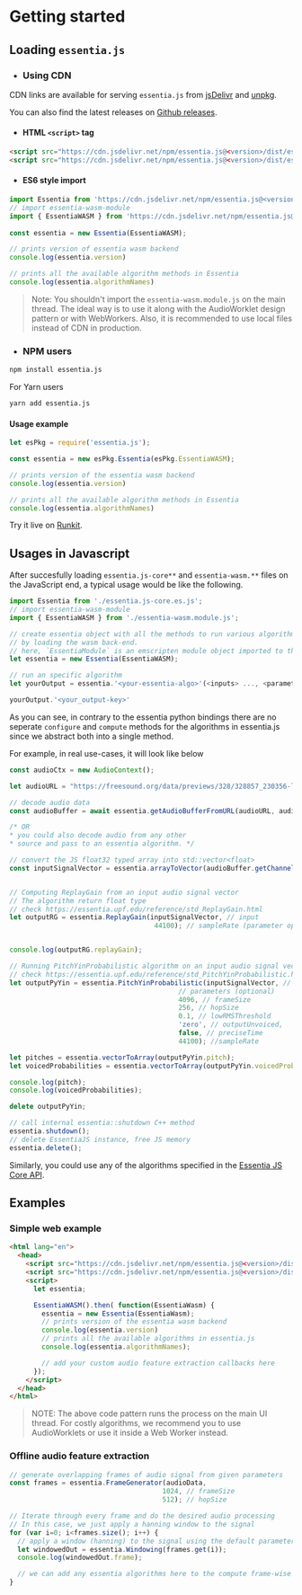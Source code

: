 # Getting started

## Loading `essentia.js`

- ### Using CDN 

CDN links are available for serving `essentia.js` from [jsDelivr](https://www.jsdelivr.com/package/npm/essentia.js) and [unpkg](https://unpkg.com/browse/essentia.js@0.1.1/). 

You can also find the latest releases on [Github releases](https://github.com/MTG/essentia.js/releases).

  
- #### HTML `<script>` tag

```html
<script src="https://cdn.jsdelivr.net/npm/essentia.js@<version>/dist/essentia-wasm.web.js"></script>
<script src="https://cdn.jsdelivr.net/npm/essentia.js@<version>/dist/essentia.js-*.js"></script>
```

- #### ES6 style import

```javascript
import Essentia from 'https://cdn.jsdelivr.net/npm/essentia.js@<version>/dist/essentia.js-core.es.js';
// import essentia-wasm-module
import { EssentiaWASM } from 'https://cdn.jsdelivr.net/npm/essentia.js@<version>/dist/essentia-wasm.module.js';
  
const essentia = new Essentia(EssentiaWASM);

// prints version of essentia wasm backend
console.log(essentia.version)

// prints all the available algorithm methods in Essentia
console.log(essentia.algorithmNames)
```

> Note: You shouldn't import the `essentia-wasm.module.js` on the main thread. The ideal way is to use it along with the AudioWorklet design pattern or with WebWorkers.
> Also, it is recommended to use local files instead of CDN in production.

- ### NPM users

```bash
npm install essentia.js
```
For Yarn users

```bash
yarn add essentia.js
```

#### Usage example

```javascript
let esPkg = require('essentia.js');

const essentia = new esPkg.Essentia(esPkg.EssentiaWASM);

// prints version of the essentia wasm backend
console.log(essentia.version)

// prints all the available algorithm methods in Essentia
console.log(essentia.algorithmNames)
```

Try it live on [Runkit](https://npm.runkit.com/essentia.js).

## Usages in Javascript

After succesfully loading `essentia.js-core**` and `essentia-wasm.**` files on the JavaScript end, a typical usage would be like the following.

```javascript
import Essentia from './essentia.js-core.es.js';
// import essentia-wasm-module
import { EssentiaWASM } from './essentia-wasm.module.js';

// create essentia object with all the methods to run various algorithms
// by loading the wasm back-end.
// here, `EssentiaModule` is an emscripten module object imported to the global namespace
let essentia = new Essentia(EssentiaWASM);

// run an specific algorithm
let yourOutput = essentia.'<your-essentia-algo>'(<inputs> ..., <parameters> (optional)...);

yourOutput.'<your_output-key>'
```

As you can see, in contrary to the essentia python bindings there are no seperate `configure` and `compute` methods for the algorithms in essentia.js since we abstract both into a single method.

For example, in real use-cases, it will look like below

```javascript
const audioCtx = new AudioContext();

let audioURL = "https://freesound.org/data/previews/328/328857_230356-lq.mp3";

// decode audio data
const audioBuffer = await essentia.getAudioBufferFromURL(audioURL, audioCtx);            

/* OR
* you could also decode audio from any other 
* source and pass to an essentia algorithm. */

// convert the JS float32 typed array into std::vector<float>
const inputSignalVector = essentia.arrayToVector(audioBuffer.getChannelData(0));


// Computing ReplayGain from an input audio signal vector
// The algorithm return float type
// check https://essentia.upf.edu/reference/std_ReplayGain.html
let outputRG = essentia.ReplayGain(inputSignalVector, // input
                                    44100); // sampleRate (parameter optional)


console.log(outputRG.replayGain);

// Running PitchYinProbabilistic algorithm on an input audio signal vector
// check https://essentia.upf.edu/reference/std_PitchYinProbabilistic.html
let outputPyYin = essentia.PitchYinProbabilistic(inputSignalVector, // input
                                          // parameters (optional)
                                          4096, // frameSize 
                                          256, // hopSize
                                          0.1, // lowRMSThreshold
                                          'zero', // outputUnvoiced,
                                          false, // preciseTime
                                          44100); //sampleRate

let pitches = essentia.vectorToArray(outputPyYin.pitch);
let voicedProbabilities = essentia.vectorToArray(outputPyYin.voicedProbabilities);

console.log(pitch);
console.log(voicedProbabilities);

delete outputPyYin;

// call internal essentia::shutdown C++ method
essentia.shutdown();
// delete EssentiaJS instance, free JS memory 
essentia.delete();
```

Similarly, you could use any of the algorithms specified in the [Essentia JS Core API](https://mtg.github.io/essentia.js/docs/api/Essentia.html).


## Examples

### Simple web example 

```html
<html lang="en">
  <head>
    <script src="https://cdn.jsdelivr.net/npm/essentia.js@<version>/dist/essentia-wasm.web.js"></script>
    <script src="https://cdn.jsdelivr.net/npm/essentia.js@<version>/dist/essentia.js-core.js"></script>
    <script>
      let essentia;

      EssentiaWASM().then( function(EssentiaWasm) {
        essentia = new Essentia(EssentiaWasm);
        // prints version of the essentia wasm backend
        console.log(essentia.version)
        // prints all the available algorithms in essentia.js 
        console.log(essentia.algorithmNames);

        // add your custom audio feature extraction callbacks here
      });
    </script>
  </head>
</html>
```
> NOTE: The above code pattern runs the process on the main UI thread. For costly algorithms, we recommend you to use AudioWorklets or use it inside a Web Worker instead. 

### Offline audio feature extraction

```javascript
// generate overlapping frames of audio signal from given parameters
const frames = essentia.FrameGenerator(audioData, 
                                      1024, // frameSize
                                      512); // hopSize

// Iterate through every frame and do the desired audio processing
// In this case, we just apply a hanning window to the signal 
for (var i=0; i<frames.size(); i++) {
  // apply a window (hanning) to the signal using the default parameters
  let windowedOut = essentia.Windowing(frames.get(i));
  console.log(windowedOut.frame);

  // we can add any essentia algorithms here to the compute frame-wise audio feature
}
```